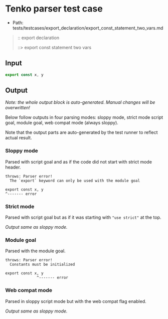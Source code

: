 # Tenko parser test case

- Path: tests/testcases/export_declaration/export_const_statement_two_vars.md

> :: export declaration
>
> ::> export const statement two vars

## Input

`````js
export const x, y
`````

## Output

_Note: the whole output block is auto-generated. Manual changes will be overwritten!_

Below follow outputs in four parsing modes: sloppy mode, strict mode script goal, module goal, web compat mode (always sloppy).

Note that the output parts are auto-generated by the test runner to reflect actual result.

### Sloppy mode

Parsed with script goal and as if the code did not start with strict mode header.

`````
throws: Parser error!
  The `export` keyword can only be used with the module goal

export const x, y
^------- error
`````

### Strict mode

Parsed with script goal but as if it was starting with `"use strict"` at the top.

_Output same as sloppy mode._

### Module goal

Parsed with the module goal.

`````
throws: Parser error!
  Constants must be initialized

export const x, y
              ^------- error
`````


### Web compat mode

Parsed in sloppy script mode but with the web compat flag enabled.

_Output same as sloppy mode._
